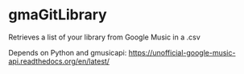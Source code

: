 gmaGitLibrary
=============

Retrieves a list of your library from Google Music in a .csv

Depends on Python and gmusicapi:
https://unofficial-google-music-api.readthedocs.org/en/latest/
